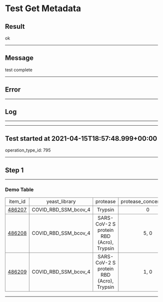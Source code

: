 # Test Get Metadata
## Result
ok

---
## Message
test complete

---
## Error


---
## Log


---

---
## Test started at 2021-04-15T18:57:48.999+00:00
operation_type_id: 795

---
## Step 1

---

### Demo Table

<table><tr><td style="border: 1px solid gray; text-align: center">item_id</td><td style="border: 1px solid gray; text-align: center">yeast_library</td><td style="border: 1px solid gray; text-align: center">protease</td><td style="border: 1px solid gray; text-align: center">protease_concentration</td><td style="border: 1px solid gray; text-align: center">sort_count</td><td style="border: 1px solid gray; text-align: center">frac_positive</td><td style="border: 1px solid gray; text-align: center">software_tube_id</td><td style="border: 1px solid gray; text-align: center">barcode</td></tr><tr><td style="border: 1px solid gray; text-align: center"><a href='#' onclick='open_item_ui(486207)'>486207</a></td><td style="border: 1px solid gray; text-align: center">COVID_RBD_SSM_bcov_4</td><td style="border: 1px solid gray; text-align: center">Trypsin</td><td style="border: 1px solid gray; text-align: center">0</td><td style="border: 1px solid gray; text-align: center">5500000</td><td style="border: 1px solid gray; text-align: center">0.3232</td><td style="border: 1px solid gray; text-align: center">Tube - 2</td><td style="border: 1px solid gray; text-align: center">CATGGC</td></tr><tr><td style="border: 1px solid gray; text-align: center"><a href='#' onclick='open_item_ui(486208)'>486208</a></td><td style="border: 1px solid gray; text-align: center">COVID_RBD_SSM_bcov_4</td><td style="border: 1px solid gray; text-align: center">SARS-CoV-2 S protein RBD (Acro), Trypsin</td><td style="border: 1px solid gray; text-align: center">5, 0</td><td style="border: 1px solid gray; text-align: center">1562399, 5500000</td><td style="border: 1px solid gray; text-align: center">0.13019999999999998, 0.3232</td><td style="border: 1px solid gray; text-align: center">Tube - 2</td><td style="border: 1px solid gray; text-align: center">CATTTT</td></tr><tr><td style="border: 1px solid gray; text-align: center"><a href='#' onclick='open_item_ui(486209)'>486209</a></td><td style="border: 1px solid gray; text-align: center">COVID_RBD_SSM_bcov_4</td><td style="border: 1px solid gray; text-align: center">SARS-CoV-2 S protein RBD (Acro), Trypsin</td><td style="border: 1px solid gray; text-align: center">1, 0</td><td style="border: 1px solid gray; text-align: center">1068000, 5500000</td><td style="border: 1px solid gray; text-align: center">0.08900000000000001, 0.3232</td><td style="border: 1px solid gray; text-align: center">Tube - 3, Tube - 2</td><td style="border: 1px solid gray; text-align: center">CCAACA</td></tr></table>

---
